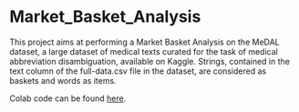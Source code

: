 # Market_Basket_Analysis
This project aims at performing a Market Basket Analysis on the MeDAL dataset, a large dataset of medical texts curated for the task of medical abbreviation disambiguation, available on Kaggle. 
Strings, contained in the text column of the full-data.csv file in the dataset, are considered as baskets and words as items.

Colab code can be found [here](https://colab.research.google.com/github/LucaB999/Market_Basket_Analysis/blob/main/MBA.ipynb).



